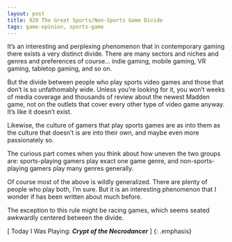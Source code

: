 ```yaml
---
layout: post
title: 920 The Great Sports/Non-Sports Game Divide
tags: game-opinion, sports-game
---
```

It’s an interesting and perplexing phenomenon that in contemporary gaming there exists a very distinct divide. There are many sectors and niches and genres and preferences of course… indie gaming, mobile gaming, VR gaming, tabletop gaming, and so on.

But the divide between people who play sports video games and those that don’t is so unfathomably wide. Unless you’re looking for it, you won’t weeks of media coverage and thousands of review about the newest Madden game, not on the outlets that cover every other type of video game anyway. It’s like it doesn’t exist.

Likewise, the culture of gamers that play sports games are as into them as the culture that doesn’t is are into their own, and maybe even more passionately so.

The curious part comes when you think about how uneven the two groups are: sports-playing gamers play exact one game genre, and non-sports-playing gamers play many genres generally.

Of course most of the above is wildly generalized. There are plenty of people who play both, I’m sure. But it is an interesting phenomenon that I wonder if has been written about much before.

The exception to this rule might be racing games, which seems seated awkwardly centered between the divide.

[ Today I Was Playing: ***Crypt of the Necrodancer*** ]
{: .emphasis}
